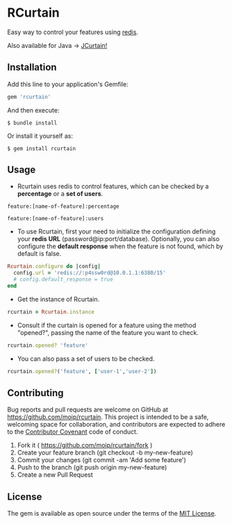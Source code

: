 # RCurtain

Easy way to control your features using [redis](http://redis.io/).

Also available for Java -> [JCurtain!](https://github.com/moip/jcurtain)

## Installation

Add this line to your application's Gemfile:

```ruby
gem 'rcurtain'
```

And then execute:

    $ bundle install

Or install it yourself as:

    $ gem install rcurtain

## Usage

* Rcurtain uses redis to control features, which can be checked by a **percentage** or a **set of users**.
```
feature:[name-of-feature]:percentage
```
```
feature:[name-of-feature]:users
```

* To use Rcurtain, first your need to initialize the configuration defining your **redis URL** (password@ip:port/database). Optionally, you can also configure the **default response** when the feature is not found, which by default is false.
```ruby
Rcurtain.configure do |config|
  config.url = 'redis://:p4ssw0rd@10.0.1.1:6380/15'
  # config.default_response = true
end
```

* Get the instance of Rcurtain.
```ruby
rcurtain = Rcurtain.instance
```

* Consult if the curtain is opened for a feature using the method "opened?", passing the name of the feature you want to check.
```ruby
rcurtain.opened? 'feature'
```

* You can also pass a set of users to be checked.
```ruby
rcurtain.opened?('feature', ['user-1','user-2'])
```

## Contributing

Bug reports and pull requests are welcome on GitHub at https://github.com/moip/rcurtain. This project is intended to be a safe, welcoming space for collaboration, and contributors are expected to adhere to the [Contributor Covenant](http://contributor-covenant.org) code of conduct.

1. Fork it ( https://github.com/moip/rcurtain/fork )
2. Create your feature branch (git checkout -b my-new-feature)
3. Commit your changes (git commit -am 'Add some feature')
4. Push to the branch (git push origin my-new-feature)
5. Create a new Pull Request

## License

The gem is available as open source under the terms of the [MIT License](http://opensource.org/licenses/MIT).
